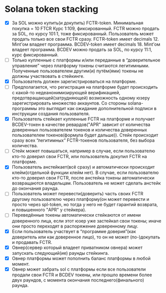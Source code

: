 # Solana token stacking
- [x] За SOL можно купить(и докупить) FCTR-token.
      Минимальная покупка = 10 FTCR
      Курс 1:109, фиксированный.
      FCTR можно продать за SOL, по курсу 101:1, тоже фиксированный.
      Пользователь может продать только все свои FCTR сразу.
      FCTR-token имеет decimals 12. Mint’ом владеет программа. 
      BCDEV-token имеет decimals 18. Mint’ом владеет программа.
      BCDEV можно продать за SOL, по курсу 11:1, курс фиксированный.
- [ ] Только купленные с платформы и/или переданные в “доверительное управление” через платформу токены считаются легитимными. Полученные пользователем другим(и) путём(ями) токены не должны участвовать в стейкинге.
- [x] Пользователь должен зарегистрироваться на платформе.
- [ ] Предполагается, что регистрация на платформе будет происходить с какой-то недеанонимизирующей верификацией, предотвращающей(затрудняющей) возможность одному юзеру зарегистрировать множество аккаунтов. Со стороны solana-программы это выглядит как ожидание дополнительной подписи в инструкции создания пользователя.
- [x] Пользователь стейкает купленные FCTR на платформе и получает BCDEV-токен в качестве ревардов("APR" зависит от количества доверенных пользователем токенов и количества доверенных пользователем токенов(формула будет дальше)). Стейк происходит сразу всех “легитимных” FCTR-токенов пользователя, без выбора количества.
- [ ] Стейк может повышаться, например в случае, если пользователю кто-то доверил свои FCTR, или пользователь докупил FCTR на платформе.
- [x] Пользователь анстейкает(всё сразу) и автоматически происходит клейм(отдельной функции клейм нет). В случае, если пользователю кто-то доверил свои FCTR, после анстейка токены автоматически возвращаются владельцам. Пользователь не может сделать анстейк до окончания раунда.
- [ ] Пользователь может перевести(доверить) часть своих FCTR другому пользователю через платформу(он может перевести и просто через spl-token, но тогда у него не будет гарантий возврата, и повышенного "APR" у стейкера).
- [ ] Переведённые токены автоматически стейкаются от имени доверенного лица, если этот юзер уже застейкал свои токены; иначе они просто переходят в распоряжение доверенному лицу.
- [x] Если пользователь участвует в “программе доверия”(как доверитель или как доверенное лицо), то он не может (по-)докупать и продавать FCTR.
- [x] Овнер(сервер который владеет приватником овнера) может запускать следующий(ие) раунды стейкинга.
- [x] Овнер платформы может пополнить баланс платформы в любой момент.
- [x] Овнер может забрать sol с платформы если все пользователи продали свои FCTR и BCDEV токены, или прошло времени более двух раундов, с момента окончания последнего(финального) раунда.
